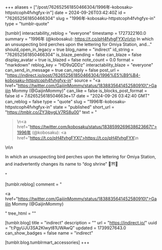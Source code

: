 +++
aliases = ["/post/762652561850466304/1996年-kobosaku-httpstcoph4fvhgfyx-in"]
date = 2024-09-26T03:42:40Z
id = "762652561850466304"
slug = "1996年-kobosaku-httpstcoph4fvhgfyx-in"
type = "tumblr-quote"

[tumblr]
interactability_reblog = "everyone"
timestamp = 1727322160.0
summary = "1996年 (@kobosaku): https://t.co/pH4fvhgFYX\n\n\n In which an unsuspecting bird perches upon the lettering for Omiya Station, and..."
should_open_in_legacy = true
blog_name = "indirect"
id_string = "762652561850466304"
is_blaze_pending = false
can_blaze = false
display_avatar = true
is_blazed = false
note_count = 0.0
format = "markdown"
reblog_key = "HD9sQDDz"
interactability_blaze = "everyone"
can_send_in_message = true
can_reply = false
post_url = "https://indirect.io/post/762652561850466304/1996%E5%B9%B4-kobosaku-httpstcoph4fvhgfyx-in"
source = "<a href=\"https://twitter.com/GaijinMommy/status/1838835641452580910\">Gaijin Mommy (@GaijinMommy)</a>"
can_like = false
is_blocks_post_format = false
id = 7.626525618504663e+17
date = "2024-09-26 03:42:40 GMT"
can_reblog = false
type = "quote"
slug = "1996年-kobosaku-httpstcoph4fvhgfyx-in"
state = "published"
short_url = "https://tmblr.co/ZY3jbygLV7RS8u00"
text = "<blockquote><p>\n<a href=\"https://twitter.com/kobosaku/status/1838599269638623667\">1996年 (@kobosaku)</a>: <a href=\"https://t.co/pH4fvhgFYX\">https://t.co/pH4fvhgFYX</a>\n</p></blockquote>\n\n<p>In which an unsuspecting bird perches upon the lettering for Omiya Station, and inadvertently changes its name to “dog shrine” 🐶⛩️🥰</p>"

[tumblr.reblog]
comment = "<p><a href=\"https://twitter.com/GaijinMommy/status/1838835641452580910\">Gaijin Mommy (@GaijinMommy)</a></p>"
tree_html = ""

[tumblr.blog]
title = "indirect"
description = ""
url = "https://indirect.io/"
uuid = "t:PgyUJU3SA2Klwyt81UWAwQ"
updated = 1739927643.0
can_show_badges = false
name = "indirect"

[tumblr.blog.tumblrmart_accessories]
+++
